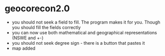 # geocorecon2.0
- you should not seek a field to fill. The program makes it for you. Though you should fill the fields correctly
- you can now use both mathematical and geographical representations (NSWE and +-)
- you should not seek degree sign - there is a button that pastes it
- map added
